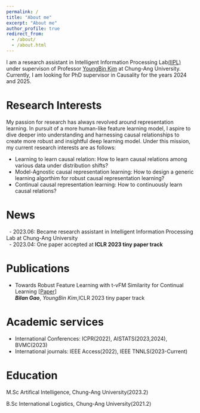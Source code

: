 ```yaml
---
permalink: /
title: "About me"
excerpt: "About me"
author_profile: true
redirect_from: 
  - /about/
  - /about.html
---
```


I am a research assistant in Intelligent Information Processing Lab[(IIPL)](https://sites.google.com/view/iiplcau/home) under supervison of Professor [YoungBin Kim](https://scholar.google.com/citations?user=If6P518AAAAJ&hl=ko) at Chung-Ang University. Currently, I am looking for PhD supervisor in Causality for the years 2024 and 2025.


Research Interests
======
My passion for research has always revolved around representation learning. In pursuit of a more human-like feature learning model, I aspire to dive deeper into understanding and harnessing causal relationships to create more robust and insightful deep learning model. Under this mission, my current research interests are as follows:

- Learning to learn causal relation: How to learn causal relations among various data under distribution shifts?
- Model-Agnostic causal representation learning: How to design a generic learning algorthim for robust causal representation learning? 
- Continual causal representation learning: How to continuously learn causal relations?


News
======
&nbsp; - 2023.06: Became research assistant in Intelligent Information Processing Lab at Chung-Ang University<br>
&nbsp; - 2023.04: One paper accepted at **ICLR 2023 tiny paper track**

Publications
======
- Towards Robust Feature Learning with t-vFM Similarity for Continual Learning [[Paper](http://arxiv.org/abs/2306.02335)]<br>
***Bilan Gao***, *YoungBin Kim*,ICLR 2023 tiny paper track


Academic services
======
- International Conferences: ICPR(2022), AISTATS(2023,2024), BVMC(2023)
- International journals: IEEE Access(2022), IEEE TNNLS(2023-Current)

Education
=======
M.Sc Artifical Intelligence, Chung-Ang University(2023.2)

B.Sc International Logistics, Chung-Ang University(2021.2)
